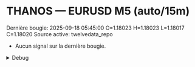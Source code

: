 # THANOS — EURUSD M5 (auto/15m)
Dernière bougie: 2025-09-18 05:45:00  O=1.18023  H=1.18023  L=1.18017  C=1.18020
Source active: twelvedata_repo

- Aucun signal sur la dernière bougie.

<details><summary>Debug</summary>

- TD_API_KEY manquant.

</details>